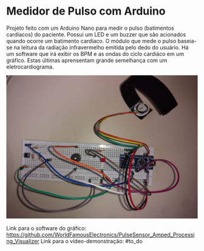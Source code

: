 # Medidor de Pulso com Arduino

Projeto feito com um Arduino Nano para medir o pulso (batimentos cardíacos) do paciente. Possui um LED e um buzzer que são acionados quando ocorre um batimento cardíaco. O módulo que mede o pulso baseia-se na leitura da radiação infravermelho emitida pelo dedo do usuário. Há um software que irá exibir os BPM e as ondas do ciclo cardiáco em um gráfico. Estas últimas aprensentam grande semelhança com um eletrocardiograma.

![Imagem top-down do circuito](./top_down.jpeg?raw=true)


Link para o software do gráfico: https://github.com/WorldFamousElectronics/PulseSensor_Amped_Processing_Visualizer
Link para o vídeo-demonstração: #to_do
